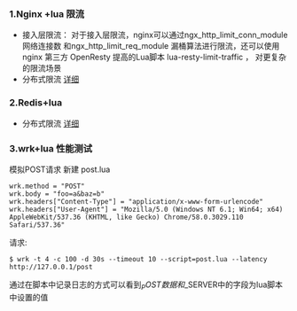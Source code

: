 ### 1.Nginx +lua 限流

  * 接入层限流： 对于接入层限流，nginx可以通过ngx_http_limit_conn_module 网络连接数 和ngx_http_limit_req_module 漏桶算法进行限流，还可以使用nginx 第三方 OpenResty 提高的Lua脚本 lua-resty-limit-traffic ，
 对更复杂的限流场景
 * 分布式限流
 [详细]()


### 2.Redis+lua

* 分布式限流
 [详细]()

### 3.wrk+lua 性能测试

模拟POST请求
新建 post.lua

~~~
wrk.method = "POST"
wrk.body = "foo=a&baz=b"
wrk.headers["Content-Type"] = "application/x-www-form-urlencode"
wrk.headers["User-Agent"] = "Mozilla/5.0 (Windows NT 6.1; Win64; x64) AppleWebKit/537.36 (KHTML, like Gecko) Chrome/58.0.3029.110 Safari/537.36"
~~~
请求:
~~~
$ wrk -t 4 -c 100 -d 30s --timeout 10 --script=post.lua --latency http://127.0.0.1/post
~~~

通过在脚本中记录日志的方式可以看到$_POST数据和$_SERVER中的字段为lua脚本中设置的值
